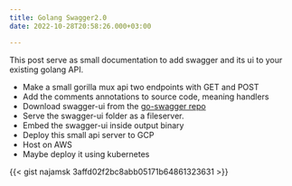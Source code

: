 ```yaml
---
title: Golang Swagger2.0
date: 2022-10-28T20:58:26.000+03:00

---
```

This post serve as small documentation to add swagger and its ui to your existing golang API.

* Make a small gorilla mux api two endpoints with GET and POST
* Add the comments annotations to source code, meaning handlers
* Download swagger-ui from the [go-swagger repo](https://github.com/swagger-api/swagger-ui)
* Serve the swagger-ui folder as a fileserver.
* Embed the swagger-ui inside output binary
* Deploy this small api server to GCP
* Host on AWS
* Maybe deploy it using kubernetes

{{< gist najamsk 3affd02f2bc8abb05171b64861323631 >}}